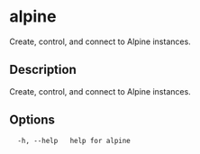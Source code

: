 # alpine

Create, control, and connect to Alpine instances.

## Description

Create, control, and connect to Alpine instances.

## Options

```
  -h, --help   help for alpine
```

